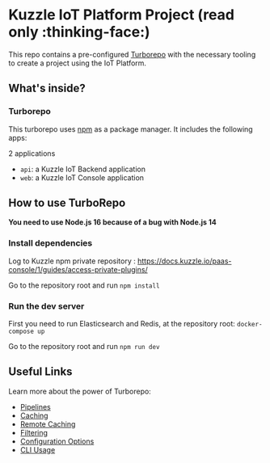 # Kuzzle IoT Platform Project (read only :thinking-face:)

This repo contains a pre-configured [Turborepo](https://turborepo.org/) with the necessary tooling to create a project using the IoT Platform.

## What's inside?

### Turborepo

This turborepo uses [npm](https://www.npmjs.com/) as a package manager. It includes the following apps:

2 applications
- `api`: a Kuzzle IoT Backend application
- `web`: a Kuzzle IoT Console application

## How to use TurboRepo

__You need to use Node.js 16 because of a bug with Node.js 14__

### Install dependencies

Log to Kuzzle npm private repository : https://docs.kuzzle.io/paas-console/1/guides/access-private-plugins/ 

Go to the repository root and run `npm install`

### Run the dev server

First you need to run Elasticsearch and Redis, at the repository root: `docker-compose up`

Go to the repository root and run `npm run dev`

## Useful Links

Learn more about the power of Turborepo:

- [Pipelines](https://turbo.build/repo/docs/core-concepts/monorepos/running-tasks)
- [Caching](https://turbo.build/repo/docs/core-concepts/caching)
- [Remote Caching](https://turbo.build/repo/docs/core-concepts/remote-caching)
- [Filtering](https://turbo.build/repo/docs/core-concepts/monorepos/filtering)
- [Configuration Options](https://turbo.build/repo/docs/reference/configuration)
- [CLI Usage](https://turbo.build/repo/docs/reference/command-line-reference)
